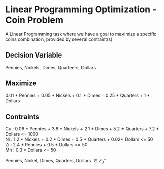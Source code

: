 # Linear Programming Optimization - Coin Problem #
A Linear Programming task where we have a goal to maximize a specific coins combination, provided by several contraint(s)


## Decision Variable ##

Pennies, Nickels, Dimes, Quarteers, Dollars

## Maximize ##

0.01 \* Pennies + 0.05 \* Nickels + 0.1 \* Dimes + 0.25 \* Quarters + 1 \* Dollars

## Contraints ##

Cu : 0.06 \* Pennies + 3.8 \* Nickels + 2.1 \* Dimes + 5.2 \* Quarters + 7.2 \* Dollars <= 1000 <br/>
Ni : 1.2 \* Nickels + 0.2 \* Dimes + 0.5 \* Quarters + 0.02\* Dollars <= 50<br/>
Zi : 2.4 \* Pennies + 0.5 \* Dollars <= 50<br/>
Mn : 0.3 \* Dollars <= 50<br/>

Pennies, Nickel, Dimes, Quarters, Dollars $\in {Z}^{+}_0$
